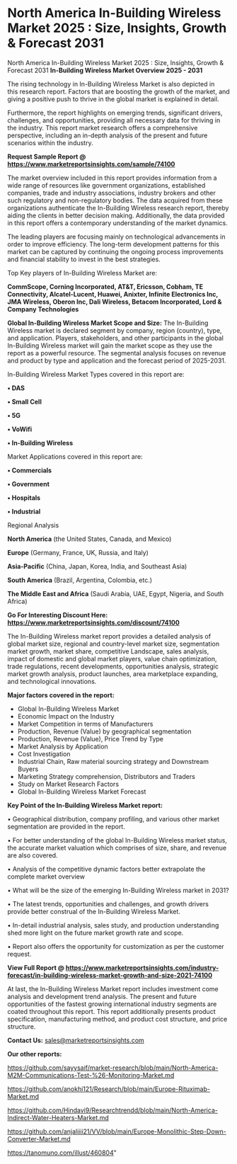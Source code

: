 # North America In-Building Wireless Market 2025 : Size, Insights, Growth & Forecast 2031
North America In-Building Wireless Market 2025 : Size, Insights, Growth & Forecast 2031
<Strong> In-Building Wireless Market Overview 2025 - 2031</strong>

The rising technology in In-Building Wireless Market is also depicted in this research report. Factors that are boosting the growth of the market, and giving a positive push to thrive in the global market is explained in detail.

Furthermore, the report highlights on emerging trends, significant drivers, challenges, and opportunities, providing all necessary data for thriving in the industry. This report market research offers a comprehensive perspective, including an in-depth analysis of the present and future scenarios within the industry.

<strong>Request Sample Report @ <a href=https://www.marketreportsinsights.com/sample/74100>https://www.marketreportsinsights.com/sample/74100</a></strong>

The market overview included in this report provides information from a wide range of resources like government organizations, established companies, trade and industry associations, industry brokers and other such regulatory and non-regulatory bodies. The data acquired from these organizations authenticate the In-Building Wireless research report, thereby aiding the clients in better decision making. Additionally, the data provided in this report offers a contemporary understanding of the market dynamics.

The leading players are focusing mainly on technological advancements in order to improve efficiency. The long-term development patterns for this market can be captured by continuing the ongoing process improvements and financial stability to invest in the best strategies.

Top Key players of In-Building Wireless Market are:

<strong>CommScope, Corning Incorporated, AT&T, Ericsson, Cobham, TE Connectivity, Alcatel-Lucent, Huawei, Anixter, Infinite Electronics Inc, JMA Wireless, Oberon Inc, Dali Wireless, Betacom Incorporated, Lord & Company Technologies</strong>

<strong><b>Global In-Building Wireless Market Scope and Size:</b></strong>
The In-Building Wireless market is declared segment by company, region (country), type, and application. Players, stakeholders, and other participants in the global In-Building Wireless market will gain the market scope as they use the report as a powerful resource. The segmental analysis focuses on revenue and product by type and application and the forecast period of 2025-2031.

In-Building Wireless Market Types covered in this report are:

<strong>• DAS

• Small Cell

• 5G

• VoWifi

• In-Building Wireless</strong>

Market Applications covered in this report are:

<strong>• Commercials

• Government

• Hospitals

• Industrial</strong> 

Regional Analysis

<strong>North America</strong> (the United States, Canada, and Mexico)

<strong>Europe</strong> (Germany, France, UK, Russia, and Italy)

<strong>Asia-Pacific</strong> (China, Japan, Korea, India, and Southeast Asia)

<strong>South America</strong> (Brazil, Argentina, Colombia, etc.)

<strong>The Middle East and Africa</strong> (Saudi Arabia, UAE, Egypt, Nigeria, and South Africa)

<strong>Go For Interesting Discount Here: <a href=https://www.marketreportsinsights.com/discount/74100>https://www.marketreportsinsights.com/discount/74100</a></strong>

The In-Building Wireless market report provides a detailed analysis of global market size, regional and country-level market size, segmentation market growth, market share, competitive Landscape, sales analysis, impact of domestic and global market players, value chain optimization, trade regulations, recent developments, opportunities analysis, strategic market growth analysis, product launches, area marketplace expanding, and technological innovations.

<strong><b>Major factors covered in the report:</b></strong>
<ul>
  <li>Global In-Building Wireless Market </li>
  <li>Economic Impact on the Industry</li>
  <li>Market Competition in terms of Manufacturers</li>
  <li>Production, Revenue (Value) by geographical segmentation</li>
  <li>Production, Revenue (Value), Price Trend by Type</li>
  <li>Market Analysis by Application</li>
  <li>Cost Investigation</li>
  <li>Industrial Chain, Raw material sourcing strategy and Downstream Buyers</li>
  <li>Marketing Strategy comprehension, Distributors and Traders</li>
  <li>Study on Market Research Factors</li>
  <li>Global In-Building Wireless Market Forecast</li>
</ul>

<strong><b>Key Point of the In-Building Wireless Market report:</b></strong>

• Geographical distribution, company profiling, and various other market segmentation are provided in the report.

• For better understanding of the global In-Building Wireless market status, the accurate market valuation which comprises of size, share, and revenue are also covered.

• Analysis of the competitive dynamic factors better extrapolate the complete market overview

• What will be the size of the emerging In-Building Wireless market in 2031?

• The latest trends, opportunities and challenges, and growth drivers provide better construal of the In-Building Wireless Market.

• In-detail industrial analysis, sales study, and production understanding shed more light on the future market growth rate and scope.

• Report also offers the opportunity for customization as per the customer request.

<strong><b>View Full Report @ <a href=https://www.marketreportsinsights.com/industry-forecast/in-building-wireless-market-growth-and-size-2021-74100>https://www.marketreportsinsights.com/industry-forecast/in-building-wireless-market-growth-and-size-2021-74100</a></b></strong>


At last, the In-Building Wireless Market report includes investment come analysis and development trend analysis. The present and future opportunities of the fastest growing international industry segments are coated throughout this report. This report additionally presents product specification, manufacturing method, and product cost structure, and price structure.

<strong>Contact Us:</strong>
sales@marketreportsinsights.com

<strong>Our other reports:</strong>

<a href=https://github.com/sayysaif/market-research/blob/main/North-America-M2M-Communications-Test-%26-Monitoring-Market.md>https://github.com/sayysaif/market-research/blob/main/North-America-M2M-Communications-Test-%26-Monitoring-Market.md</a>

<a href=https://github.com/anokhi121/Research/blob/main/Europe-Rituximab-Market.md>https://github.com/anokhi121/Research/blob/main/Europe-Rituximab-Market.md</a>

<a href=https://github.com/Hindavi9/Researchtrendd/blob/main/North-America-Indirect-Water-Heaters-Market.md>https://github.com/Hindavi9/Researchtrendd/blob/main/North-America-Indirect-Water-Heaters-Market.md</a>

<a href=https://github.com/anjaliiii21/VV/blob/main/Europe-Monolithic-Step-Down-Converter-Market.md>https://github.com/anjaliiii21/VV/blob/main/Europe-Monolithic-Step-Down-Converter-Market.md</a>

<a href=https://tanomuno.com/illust/460804>https://tanomuno.com/illust/460804</a>"
